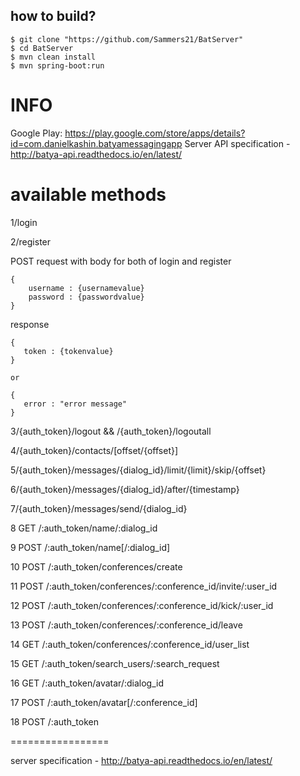 how to build?
-------------

    $ git clone "https://github.com/Sammers21/BatServer"
    $ cd BatServer
    $ mvn clean install
    $ mvn spring-boot:run
    

INFO
===========
Google Play: https://play.google.com/store/apps/details?id=com.danielkashin.batyamessagingapp
Server API specification - http://batya-api.readthedocs.io/en/latest/
   
available methods
=================
    


1/login

2/register 

POST request with body for both of login and register


    {
        username : {usernamevalue}
        password : {passwordvalue}
    }
    

    
response
 
    {
       token : {tokenvalue}      
    }
    
    or
    
    {
       error : "error message"      
    }

3/{auth_token}/logout && /{auth_token}/logoutall

4/{auth_token}/contacts/[offset/{offset}]

5/{auth_token}/messages/{dialog_id}/limit/{limit}/skip/{offset}

6/{auth_token}/messages/{dialog_id}/after/{timestamp}

7/{auth_token}/messages/send/{dialog_id}

8 GET /:auth_token/name/:dialog_id

9 POST /:auth_token/name[/:dialog_id]

10 POST /:auth_token/conferences/create

11 POST /:auth_token/conferences/:conference_id/invite/:user_id

12 POST /:auth_token/conferences/:conference_id/kick/:user_id

13 POST /:auth_token/conferences/:conference_id/leave

14 GET /:auth_token/conferences/:conference_id/user_list
    
15 GET /:auth_token/search_users/:search_request
   
16  GET /:auth_token/avatar/:dialog_id

17 POST /:auth_token/avatar[/:conference_id]

18  POST /:auth_token

=================

server specification - http://batya-api.readthedocs.io/en/latest/
